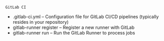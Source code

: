 
    GitLab CI
- .gitlab-ci.yml – Configuration file for GitLab CI/CD pipelines
(typically resides in your repository)
- gitlab-runner register – Register a new runner with
GitLab
- gitlab-runner run – Run the GitLab Runner to process
jobs